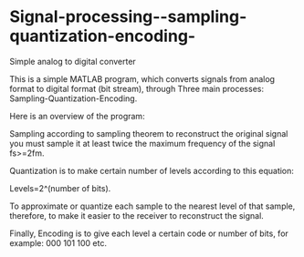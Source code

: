 # Signal-processing--sampling-quantization-encoding-
Simple analog to digital converter

This is a simple MATLAB program, which converts signals from analog format to digital format (bit stream), through
Three main processes: Sampling-Quantization-Encoding.
 
Here is an overview of the program:

Sampling according to sampling theorem to reconstruct the original signal you must sample it at least twice the maximum frequency of the signal 
fs>=2fm.

Quantization is to make certain number of levels according to this equation:

Levels=2^(number of bits).

To approximate or quantize each sample to the nearest level of that sample, therefore, to make it
easier to the receiver to reconstruct the signal.

Finally, Encoding is to give each level a certain code or number of bits, for example: 000 101 100 etc.
